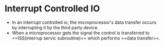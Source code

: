 # Interrupt Controlled IO
- In an interrupt controlled io, the microprocessor's data transfer occurs by interrupting it by the third party device.
- When a microprocessor gets the signal the control is transferred to ==ISS(interrup servic subroutine)== which performs ==data transfer==.
